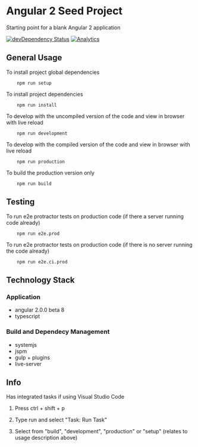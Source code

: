 # Angular 2 Seed Project
Starting point for a blank Angular 2 application

[![devDependency Status](https://david-dm.org/ChrisMurphy/ng2-seed/dev-status.svg)](https://david-dm.org/ChrisMurphy/ng2-seed#info=devDependencies)
[![Analytics](https://ga-beacon.appspot.com/UA-27347264-3/welcome-page)](https://github.com/igrigorik/ga-beacon)

## General Usage

To install project global dependencies

		npm run setup
    
To install project dependencies

		npm run install
		
To develop with the uncompiled version of the code and view in browser with live reload

		npm run development
		
To develop with the compiled version of the code and view in browser with live reload

		npm run production
		
To build the production version only

		npm run build

## Testing

To run e2e protractor tests on production code (if there a server running code already)

		npm run e2e.prod

To run e2e protractor tests on production code (if there is no server running the code already)

		npm run e2e.ci.prod

## Technology Stack

### Application
* angular 2.0.0 beta 8
* typescript

### Build and Dependecy Management
* systemjs
* jspm
* gulp + plugins
* live-server
		
## Info

Has integrated tasks if using Visual Studio Code

1. Press ctrl + shift + p

2. Type run and select "Task: Run Task"

3. Select from "build", "development", "production" or "setup" (relates to usage description above)